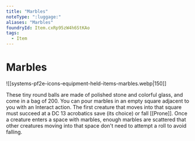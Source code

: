 ```yaml
---
title: "Marbles"
noteType: ":luggage:"
aliases: "Marbles"
foundryId: Item.cxRp95zW4h6StKAo
tags:
  - Item
---
```


# Marbles
![[systems-pf2e-icons-equipment-held-items-marbles.webp|150]]

These tiny round balls are made of polished stone and colorful glass, and come in a bag of 200. You can pour marbles in an empty square adjacent to you with an Interact action. The first creature that moves into that square must succeed at a DC 13 acrobatics save (its choice) or fall [[Prone]]. Once a creature enters a space with marbles, enough marbles are scattered that other creatures moving into that space don't need to attempt a roll to avoid falling.
